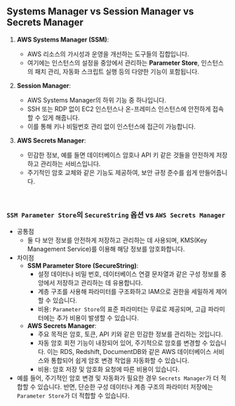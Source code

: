 ## Systems Manager vs Session Manager vs Secrets Manager

1. **AWS Systems Manager (SSM)**: 
    - AWS 리소스의 가시성과 운영을 개선하는 도구들의 집합입니다.
    - 여기에는 인스턴스의 설정을 중앙에서 관리하는 **Parameter Store**, 인스턴스의 패치 관리, 자동화 스크립트 실행 등의 다양한 기능이 포함됩니다.

2. **Session Manager**: 
    - AWS Systems Manager의 하위 기능 중 하나입니다.
    - SSH 또는 RDP 없이 EC2 인스턴스나 온-프레미스 인스턴스에 안전하게 접속할 수 있게 해줍니다. 
    - 이를 통해 키나 비밀번호 관리 없이 인스턴스에 접근이 가능합니다.

3. **AWS Secrets Manager**:
    - 민감한 정보, 예를 들면 데이터베이스 암호나 API 키 같은 것들을 안전하게 저장하고 관리하는 서비스입니다.
    - 주기적인 암호 교체와 같은 기능도 제공하여, 보안 규정 준수를 쉽게 만들어줍니다.

<br>

### `SSM Parameter Store`의 `SecureString` 옵션 vs `AWS Secrets Manager`

- 공통점
    - 둘 다 보안 정보를 안전하게 저장하고 관리하는 데 사용되며, KMS(Key Management Service)를 이용해 해당 정보를 암호화합니다. 
- 차이점
    - **SSM Parameter Store (SecureString)**:
         - 설정 데이터나 비밀 번호, 데이터베이스 연결 문자열과 같은 구성 정보를 중앙에서 저장하고 관리하는 데 유용합니다.
         - 계층 구조를 사용해 파라미터를 구조화하고 IAM으로 권한을 세밀하게 제어할 수 있습니다.
         - 비용: `Parameter Store`의 표준 파라미터는 무료로 제공되며, 고급 파라미터에는 추가 비용이 발생할 수 있습니다.
    - **AWS Secrets Manager**:
         - 주요 목적은 암호, 토큰, API 키와 같은 민감한 정보를 관리하는 것입니다.
         - 자동 암호 회전 기능이 내장되어 있어, 주기적으로 암호를 변경할 수 있습니다. 이는 RDS, Redshift, DocumentDB와 같은 AWS 데이터베이스 서비스와 통합되어 쉽게 암호 변경 작업을 자동화할 수 있습니다.
         - 비용: 암호 저장 및 암호화 요청에 따른 비용이 있습니다.
- 예를 들어, 주기적인 암호 변경 및 자동화가 필요한 경우 `Secrets Manager`가 더 적합할 수 있습니다. 반면, 단순한 구성 데이터나 계층 구조의 파라미터 저장에는 `Parameter Store`가 더 적합할 수 있습니다.

